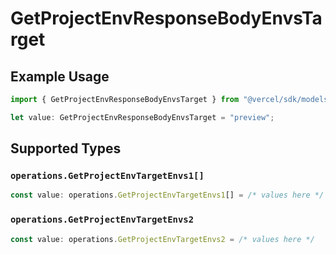 # GetProjectEnvResponseBodyEnvsTarget

## Example Usage

```typescript
import { GetProjectEnvResponseBodyEnvsTarget } from "@vercel/sdk/models/operations/getprojectenv.js";

let value: GetProjectEnvResponseBodyEnvsTarget = "preview";
```

## Supported Types

### `operations.GetProjectEnvTargetEnvs1[]`

```typescript
const value: operations.GetProjectEnvTargetEnvs1[] = /* values here */
```

### `operations.GetProjectEnvTargetEnvs2`

```typescript
const value: operations.GetProjectEnvTargetEnvs2 = /* values here */
```

